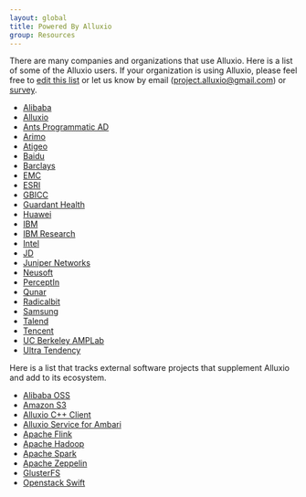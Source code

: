 ```yaml
---
layout: global
title: Powered By Alluxio
group: Resources
---
```


There are many companies and organizations that use Alluxio. Here is a list of some of the Alluxio
users. If your organization is using Alluxio, please feel free to 
[edit this list](https://github.com/alluxio/alluxio/edit/master/docs/en/Powered-By-Alluxio.md)
or let us know by email (project.alluxio@gmail.com) or
[survey](http://alluxio.org/resources/survey-users).

* [Alibaba](http://www.alibaba.com/)
* [Alluxio](http://www.alluxio.com/)
* [Ants Programmatic AD](http://ants.vn/)
* [Arimo](http://arimo.com/)
* [Atigeo](http://atigeo.com/)
* [Baidu](http://www.baidu.com/)
* [Barclays](http://www.barclays.co.uk/)
* [EMC](https://www.emc.com/)
* [ESRI](http://www.esri.com/)
* [GBICC](http://www.gbicc.net/)
* [Guardant Health](http://www.guardanthealth.com/)
* [Huawei](http://www.huawei.com/)
* [IBM](http://www.ibm.com/)
* [IBM Research](http://www.research.ibm.com/)
* [Intel](http://www.intel.com/)
* [JD](http://www.jd.com/)
* [Juniper Networks](http://www.juniper.net/)
* [Neusoft](http://www.neusoft.com/)
* [PerceptIn](http://www.perceptin.io/)
* [Qunar](http://www.qunar.com/)
* [Radicalbit](http://www.radicalbit.io)
* [Samsung](http://www.samsung.com/us/)
* [Talend](https://www.talend.com/)
* [Tencent](https://www.tencent.com)
* [UC Berkeley AMPLab](https://amplab.cs.berkeley.edu/)
* [Ultra Tendency](http://ultratendency.com/)

Here is a list that tracks external software projects that supplement Alluxio and add to its ecosystem.

* [Alibaba OSS](http://www.aliyun.com/product/oss/?lang=en)
* [Amazon S3](https://aws.amazon.com/s3/)
* [Alluxio C++ Client](https://github.com/stormspirit/libtachyon)
* [Alluxio Service for Ambari](https://github.com/chuyqa/tachyon-ambari-service)
* [Apache Flink](https://flink.apache.org/)
* [Apache Hadoop](https://hadoop.apache.org/)
* [Apache Spark](http://spark.apache.org/)
* [Apache Zeppelin](http://zeppelin-project.org/)
* [GlusterFS](http://www.gluster.org/)
* [Openstack Swift](http://docs.openstack.org/developer/swift/)
